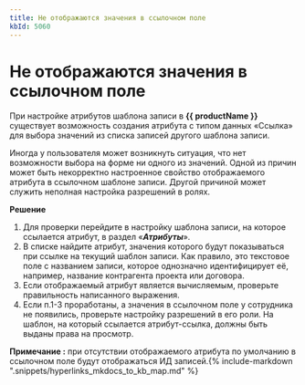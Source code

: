 ```yaml
---
title: Не отображаются значения в ссылочном поле
kbId: 5060
---
```


# Не отображаются значения в ссылочном поле

При настройке атрибутов шаблона записи в **{{ productName }}** существует возможность создания атрибута с типом данных «Ссылка» для выбора значений из списка записей другого шаблона записи.

Иногда у пользователя может возникнуть ситуация, что нет возможности выбора на форме ни одного из значений. Одной из причин может быть некорректно настроенное свойство отображаемого атрибута в ссылочном шаблоне записи. Другой причиной может служить неполная настройка разрешений в ролях.

**Решение**

1. Для проверки перейдите в настройку шаблона записи, на которое ссылается атрибут, в раздел «***Атрибуты***».
2. В списке найдите атрибут, значения которого будут показываться при ссылке на текущий шаблон записи. Как правило, это текстовое поле с названием записи, которое однозначно идентифицирует её, например, название контрагента проекта или договора.
3. Если отображаемый атрибут является вычисляемым, проверьте правильность написанного выражения.
4. Если п.1-3 проработаны, а значения в ссылочном поле у сотрудника не появились, проверьте настройку разрешений в его роли. На шаблон, на который ссылается атрибут-ссылка, должны быть выданы права на просмотр.

**Примечание :** при отсутствии отображаемого атрибута по умолчанию в ссылочном поле будут отображаться ИД записей.{% include-markdown ".snippets/hyperlinks_mkdocs_to_kb_map.md" %}
